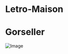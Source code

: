 # Letro-Maison

# Gorseller

 ![Image](https://github.com/user-attachments/assets/d0d35f1b-eff6-4937-9478-1c26dbbe9c31)
 
